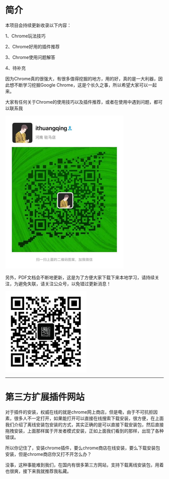 # 简介

本项目会持续更新收录以下内容：

1、Chrome玩法技巧

2、Chrome好用的插件推荐

3、Chrome使用问题解答

4、待补充

因为Chrome真的很强大，有很多值得挖掘的地方，用的好，真的是一大利器，因此想不断学习挖掘Google Chrome，这是个长久之事，所以希望大家可以一起来。

大家有任何关于Chrome的使用技巧以及插件推荐，或者在使用中遇到问题，都可以联系我

<img src="README.assets/%E6%88%91%E7%9A%84%E5%BE%AE%E4%BF%A1.jpg" alt="我的微信" style="zoom: 50%;" />

另外，PDF文档会不断地更新，这是为了方便大家下载下来本地学习，请持续关注，为避免失联，请关注公众号，以免错过更新消息！

![编码之外二维码（0.5）](README.assets/%E7%BC%96%E7%A0%81%E4%B9%8B%E5%A4%96%E4%BA%8C%E7%BB%B4%E7%A0%81%EF%BC%880.5%EF%BC%89.jpg)



------



# 第三方扩展插件网站

对于插件的安装，权威在线的就是chrome网上商店，但是嘞，由于不可抗拒因素，很多人不一定打开，如果能打开可以直接在线搜索下载安装，很方便，在上面我们介绍了离线安装包安装的方式，其实正确的是可以直接下载安装包，然后直接拖拽安装，上面那样属于开发者模式安装，正如上面我们看到的那样，出现了各种错误。

所以你记住了，安装chrome插件，要么chrome商店在线安装，要么下载安装包安装，但是chrome商店你又打不开怎么办？

没事，这种事能难到我们，在国内有很多第三方网站，支持下载离线安装包，用着也很爽，接下来我就推荐我私藏。




